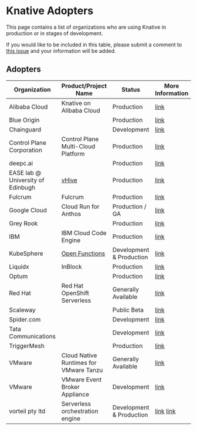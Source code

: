 # Knative Adopters

This page contains a list of organizations who are using Knative in production or in stages of development.

If you would like to be included in this table, please submit a comment to [this issue](https://github.com/knative/community/issues/696) and your information will be added.

## Adopters

| Organization                      | Product/Project Name                                                   | Status                   | More Information                                                     |
| --------------------------------- | ---------------------------------------------------------------------- | ------------------------ | -------------------------------------------------------------------- |
| Alibaba Cloud                     | Knative on Alibaba Cloud                                               | Production               | [link](https://cs.console.aliyun.com/)                                         |
| Blue Origin                       |                                                                        | Production               | [link](https://www.blueorigin.com/)                                  |
| Chainguard                        |                                                                        | Development              | [link](https://chainguard.dev)                                       |
| Control Plane Corporation         | Control Plane Multi-Cloud Platform                                     | Production               | [link](https://www.controlplane.com/)                                |
| deepc.ai                          |                                                                        | Production               | [link](https://www.deepc.ai/)                                        |
| EASE lab @ University of Edinbugh | [vHive](https://github.com/ease-lab/vhive )                            | Production               | [link](https://easelab.inf.ed.ac.uk)                                 |
| Fulcrum                           | Fulcrum                                                                | Production               | [link](https://www.fulcrumapp.com/)                                  |
| Google Cloud                      | Cloud Run for Anthos                                                   | Production / GA          | [link](https://cloud.google.com/anthos/run)                          |
| Grey Rook                         |                                                                        | Production               | [link](https://www.greyrook.com)                                     |
| IBM                               | IBM Cloud Code Engine                                                  | Production               | [link](https://cloud.ibm.com/codeengine)                             |
| KubeSphere                        | [Open Functions](https://github.com/OpenFunction/OpenFunction#serving) | Development & Production | [link](https://kubesphere.io/)                                       |
| Liquidx                           | InBlock                                                                | Production               | [link](https://www.liquidx.com/)                                     |
| Optum                             |                                                                        | Production               | [link](https://optum.com/)                                           |
| Red Hat                           | Red Hat OpenShift Serverless                                           | Generally Available      | [link](https://www.openshift.com/learn/topics/serverless)            |
| Scaleway                          |                                                                        | Public Beta              | [link](https://www.scaleway.com/en)                                  |
| Spider.com                        |                                                                        | Development              | [link](https://www.spider.com)                                       |
| Tata Communications               |                                                                        | Development              | [link](https://www.tatacommunications.com/solutions/cloud/platforms) |
| TriggerMesh                       |                                                                        | Production               | [link](https://triggermesh.com)                                      |
| VMware                            | Cloud Native Runtimes for VMware Tanzu                                 | Generally Available      | [link](https://network.tanzu.vmware.com/products/serverless)         |
| VMware                            | VMware Event Broker Appliance                                          | Development              | [link](https://vmweventbroker.io/)                                   |
| vorteil pty ltd                   | Serverless orchestration engine                                        | Development & Production | [link](http://vorteil.io) [link](https://github.com/vorteil/)        |
